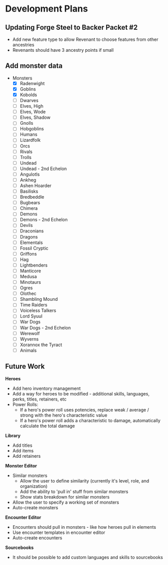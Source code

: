 # Development Plans

## Updating Forge Steel to Backer Packet #2

* Add new feature type to allow Revenant to choose features from other ancestries
* Revenants should have 3 ancestry points if small

## Add monster data

* Monsters
  * [x] Radenwight
  * [x] Goblins
  * [x] Kobolds
  * [ ] Dwarves
  * [ ] Elves, High
  * [ ] Elves, Wode
  * [ ] Elves, Shadow
  * [ ] Gnolls
  * [ ] Hobgoblins
  * [ ] Humans
  * [ ] Lizardfolk
  * [ ] Orcs
  * [ ] Rivals
  * [ ] Trolls
  * [ ] Undead
  * [ ] Undead - 2nd Echelon
  * [ ] Angulotls
  * [ ] Ankheg
  * [ ] Ashen Hoarder
  * [ ] Basilisks
  * [ ] Bredbeddle
  * [ ] Bugbears
  * [ ] Chimera
  * [ ] Demons
  * [ ] Demons - 2nd Echelon
  * [ ] Devils
  * [ ] Draconians
  * [ ] Dragons
  * [ ] Elementals
  * [ ] Fossil Cryptic
  * [ ] Griffons
  * [ ] Hag
  * [ ] Lightbenders
  * [ ] Manticore
  * [ ] Medusa
  * [ ] Minotaurs
  * [ ] Ogres
  * [ ] Olothec
  * [ ] Shambling Mound
  * [ ] Time Raiders
  * [ ] Voiceless Talkers
  * [ ] Lord Syuul
  * [ ] War Dogs
  * [ ] War Dogs - 2nd Echelon
  * [ ] Werewolf
  * [ ] Wyverns
  * [ ] Xorannox the Tyract
  * [ ] Animals

## Future Work

**Heroes**

* Add hero inventory management
* Add a way for heroes to be modified - additional skills, languages, perks, titles, retainers, etc
* Power Rolls:
  * If a hero's power roll uses potencies, replace weak / average / strong with the hero's characteristic value
  * If a hero's power roll adds a characteristic to damage, automatically calculate the total damage

**Library**

* Add titles
* Add items
* Add retainers

**Monster Editor**

* Similar monsters
  * Allow the user to define similarity (currently it's level, role, and organization)
  * Add the ability to 'pull in' stuff from similar monsters
  * Show stats breakdown for similar monsters
* Allow the user to specify a working set of monsters
* Auto-create monsters

**Encounter Editor**

* Encounters should pull in monsters - like how heroes pull in elements
* Use encounter templates in encounter editor
* Auto-create encounters

**Sourcebooks**

* It should be possible to add custom languages and skills to sourcebooks
